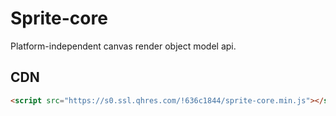 # Sprite-core

Platform-independent canvas render object model api.

## CDN

```html
<script src="https://s0.ssl.qhres.com/!636c1844/sprite-core.min.js"></script>
```
